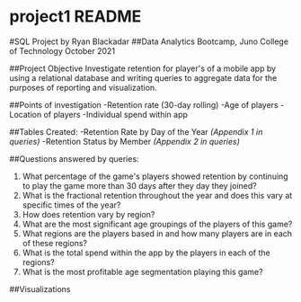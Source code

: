 # project1 README

#SQL Project by Ryan Blackadar 
##Data Analytics Bootcamp, Juno College of Technology
October 2021

##Project Objective
Investigate retention for player's of a mobile app by using a relational database and writing queries to aggregate data for the purposes of reporting and visualization.

##Points of investigation
-Retention rate (30-day rolling)
-Age of players
-Location of players
-Individual spend within app

##Tables Created:
-Retention Rate by Day of the Year *(Appendix 1 in queries)*
-Retention Status by Member *(Appendix 2 in queries)*

##Questions answered by queries:
1. What percentage of the game's players showed retention by continuing to play the game more than 30 days after they day they joined?
2. What is the fractional retention throughout the year and does this vary at specific times of the year?
3. How does retention vary by region?
4. What are the most significant age groupings of the players of this game?
5. What regions are the players based in and how many players are in each of these regions?
6. What is the total spend within the app by the players in each of the regions?
7. What is the most profitable age segmentation playing this game?

##Visualizations
